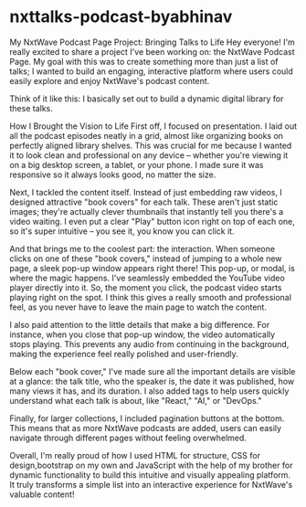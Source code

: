 # nxttalks-podcast-byabhinav
My NxtWave Podcast Page Project: Bringing Talks to Life
Hey everyone! I'm really excited to share a project I've been working on: the NxtWave Podcast Page. My goal with this was to create something more than just a list of talks; I wanted to build an engaging, interactive platform where users could easily explore and enjoy NxtWave's podcast content.

Think of it like this: I basically set out to build a dynamic digital library for these talks.

How I Brought the Vision to Life
First off, I focused on presentation. I laid out all the podcast episodes neatly in a grid, almost like organizing books on perfectly aligned library shelves. This was crucial for me because I wanted it to look clean and professional on any device – whether you're viewing it on a big desktop screen, a tablet, or your phone. I made sure it was responsive so it always looks good, no matter the size.

Next, I tackled the content itself. Instead of just embedding raw videos, I designed attractive "book covers" for each talk. These aren't just static images; they're actually clever thumbnails that instantly tell you there's a video waiting. I even put a clear "Play" button icon right on top of each one, so it's super intuitive – you see it, you know you can click it.

And that brings me to the coolest part: the interaction. When someone clicks on one of these "book covers," instead of jumping to a whole new page, a sleek pop-up window appears right there! This pop-up, or modal, is where the magic happens. I've seamlessly embedded the YouTube video player directly into it. So, the moment you click, the podcast video starts playing right on the spot. I think this gives a really smooth and professional feel, as you never have to leave the main page to watch the content.

I also paid attention to the little details that make a big difference. For instance, when you close that pop-up window, the video automatically stops playing. This prevents any audio from continuing in the background, making the experience feel really polished and user-friendly.

Below each "book cover," I've made sure all the important details are visible at a glance: the talk title, who the speaker is, the date it was published, how many views it has, and its duration. I also added tags to help users quickly understand what each talk is about, like "React," "AI," or "DevOps."

Finally, for larger collections, I included pagination buttons at the bottom. This means that as more NxtWave podcasts are added, users can easily navigate through different pages without feeling overwhelmed.

Overall, I'm really proud of how I used HTML for structure, CSS for design,bootstrap on my own and JavaScript with the help of my brother for dynamic functionality to build this intuitive and visually appealing platform. It truly transforms a simple list into an interactive experience for NxtWave's valuable content!
